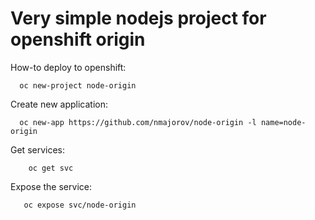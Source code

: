 Very simple nodejs  project for openshift origin
================================================ 

How-to deploy to openshift:

      oc new-project node-origin
  

Create new application:

      oc new-app https://github.com/nmajorov/node-origin -l name=node-origin
  
Get services:

        oc get svc
    
Expose the service: 

       oc expose svc/node-origin


